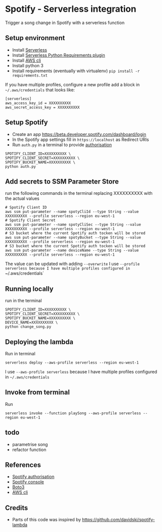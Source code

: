 # Spotify - Serverless integration

Trigger a song change in Spotify with a serverless function

## Setup environment

- Install [Serverless](https://serverless.com/framework/docs/providers/aws/guide/quick-start/)
- Install [Serverless Python Requirements plugin](https://github.com/UnitedIncome/serverless-python-requirements)
- Install [AWS cli](http://brewformulas.org/Awscli)
- Install python 3
- Install requirements (eventually with virtualenv) `pip install -r requirements.txt`


If you have multiple profiles, configure a new profile add a block in `~/.aws/credentials` that looks like:
```
[serverless]
aws_access_key_id = XXXXXXXXXX
aws_secret_access_key = XXXXXXXXXX
```


## Setup Spotify

- Create an app https://beta.developer.spotify.com/dashboard/login
- In the Spotify app settings fill in `https://localhost` as Redirect URIs
- Run `auth.py` in a terminal to provide [authorisation](https://beta.developer.spotify.com/documentation/general/guides/authorization-guide/#authorization-code-flow)
```
SPOTIFY_CLIENT_ID=XXXXXXXXXX \
SPOTIFY_CLIENT_SECRET=XXXXXXXXXX \
SPOTIFY_BUCKET_NAME=XXXXXXXXXX \
python auth.py
```

## Add secrets to SSM Parameter Store

run the following commands in the terminal replacing XXXXXXXXXX with the actual values
```
# Spotify Client ID
aws ssm put-parameter --name spotyCliId --type String --value XXXXXXXXXX --profile serverless --region eu-west-1
# Spotify Client Secret
aws ssm put-parameter --name spotyCliSec --type String --value XXXXXXXXXX --profile serverless --region eu-west-1
# S3 bucket where the current Spotify auth tocken will be stored
aws ssm put-parameter --name spotyBucket --type String --value XXXXXXXXXX --profile serverless --region eu-west-1
# S3 bucket where the current Spotify auth tocken will be stored
aws ssm put-parameter --name deviceName --type String --value XXXXXXXXXX --profile serverless --region eu-west-1
```
The value can be updated with adding `--overwrite`
I use `--profile serverless because I have multiple profiles configured in `~/.aws/credentials`

## Running locally

run in the terminal
```
SPOTIFY_CLIENT_ID=XXXXXXXXXX \
SPOTIFY_CLIENT_SECRET=XXXXXXXXXX \
SPOTIFY_BUCKET_NAME=XXXXXXXXXX \
DEVICE_NAME=XXXXXXXXXX \
python change_song.py
```

## Deploying the lambda

Run in terminal
```
serverless deploy --aws-profile serverless --region eu-west-1
```
I use `--aws-profile serverless` because I have multiple profiles configured in `~/.aws/credentials`

## Invoke from terminal
Run
```
serverless invoke --function playSong --aws-profile serverless --region eu-west-1
```

## todo
- parametrise song
- refactor function

## References

- [Spotify authorisation](https://beta.developer.spotify.com/documentation/general/guides/authorization-guide/#authorization-code-flow)
- [Spotify console](https://beta.developer.spotify.com/console)
- [Boto3](https://boto3.readthedocs.io/en/latest/guide/quickstart.html)
- [AWS cli](https://docs.aws.amazon.com/cli/latest/reference/)

## Credits
- Parts of this code was inspired by https://github.com/davidski/spotify-lambda
